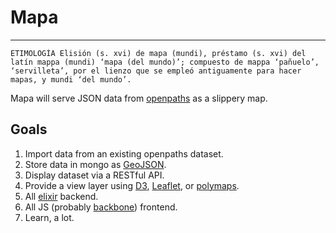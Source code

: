 # Mapa
---
	ETIMOLOGÍA Elisión (s. xvi) de mapa (mundi), préstamo (s. xvi) del latín mappa (mundi) ‘mapa (del mundo)’; compuesto de mappa ‘pañuelo’, ‘servilleta’, por el lienzo que se empleó antiguamente para hacer mapas, y mundi ‘del mundo’.

Mapa will serve JSON data from [openpaths](http://openpaths.cc) as a slippery map.

## Goals
1. Import data from an existing openpaths dataset.
2. Store data in mongo as [GeoJSON](http://geojson.org/).
3. Display dataset via a RESTful API.
4. Provide a view layer using [D3](http://d3js.org), [Leaflet](leafletjs.com), or [polymaps](polymaps.org).
5. All [elixir](http://elixir-lang.org/) backend.
6. All JS (probably [backbone](http://backbonejs.org/)) frontend.
7. Learn, a lot.

